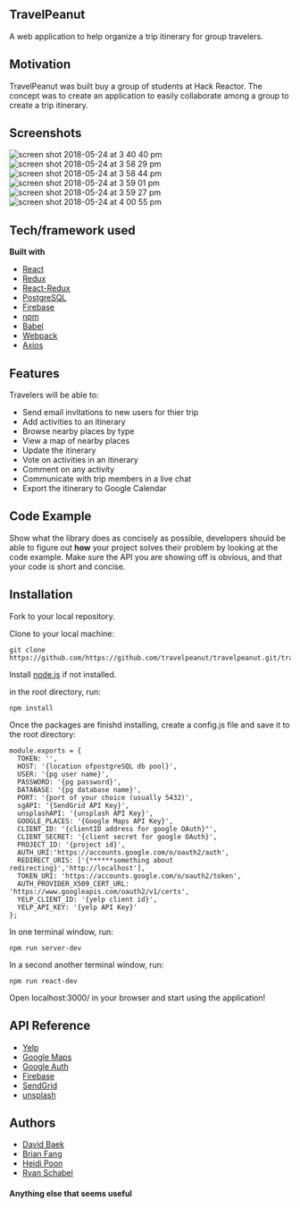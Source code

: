 ## TravelPeanut
A web application to help organize a trip itinerary for group travelers. 

## Motivation
TravelPeanut was built buy a group of students at Hack Reactor. The concept was to create an application to easily collaborate among a group to create a trip itinerary.
 
## Screenshots
![screen shot 2018-05-24 at 3 40 40 pm](https://user-images.githubusercontent.com/34013422/40551764-dce83d5c-600b-11e8-9870-beae338e6c0b.png)
![screen shot 2018-05-24 at 3 58 29 pm](https://user-images.githubusercontent.com/34013422/40551766-dcfada2a-600b-11e8-9dd8-823b757a01b2.png)
![screen shot 2018-05-24 at 3 58 44 pm](https://user-images.githubusercontent.com/34013422/40551767-dd1116a0-600b-11e8-9e73-5cd4a53eb667.png)
![screen shot 2018-05-24 at 3 59 01 pm](https://user-images.githubusercontent.com/34013422/40551769-dd65847e-600b-11e8-8c5a-bd5dd80892ae.png)
![screen shot 2018-05-24 at 3 59 27 pm](https://user-images.githubusercontent.com/34013422/40551770-dd7f58e0-600b-11e8-9fb1-ab601998931a.png)
![screen shot 2018-05-24 at 4 00 55 pm](https://user-images.githubusercontent.com/34013422/40551771-dd9316f0-600b-11e8-880e-b7a8f8d27eae.png)

## Tech/framework used

<b>Built with</b>
- [React](https://reactjs.org/)
- [Redux](https://redux.js.org/)
- [React-Redux](https://redux.js.org/basics/usage-with-react)
- [PostgreSQL](https://postgresql.org)
- [Firebase](https://firebase.google.com/)
- [npm](https://www.npmjs.com/)
- [Babel](https://babeljs.io/)
- [Webpack](https://webpack.js.org/)
- [Axios](https://www.npmjs.com/package/axios)

## Features
Travelers will be able to: 
 * Send email invitations to new users for thier trip
 * Add activities to an itinerary
 * Browse nearby places by type
 * View a map of nearby places
 * Update the itinerary
 * Vote on activities in an itinerary
 * Comment on any activity
 * Communicate with trip members in a live chat
 * Export the itinerary to Google Calendar 

## Code Example
Show what the library does as concisely as possible, developers should be able to figure out **how** your project solves their problem by looking at the code example. Make sure the API you are showing off is obvious, and that your code is short and concise.

## Installation

Fork to your local repository.

Clone to your local machine:
```
git clone https://github.com/https://github.com/travelpeanut/travelpeanut.git/travelpeanut/tree/master
```

Install [node.js](https://nodejs.org/en/download/) if not installed.

in the root directory, run:
```
npm install
```

Once the packages are finishd installing, create a config.js file and save it to the root directory:
```
module.exports = {
  TOKEN: '',
  HOST: '{location ofpostgreSQL db pool}',
  USER: '{pg user name}',
  PASSWORD: '{pg password}',
  DATABASE: '{pg database name}',
  PORT: '{port of your choice (usually 5432)',
  sgAPI: '{SendGrid API Key}',
  unsplashAPI: '{unsplash API Key}',
  GOOGLE_PLACES: '{Google Maps API Key}',
  CLIENT_ID: '{clientID address for google OAuth}"',
  CLIENT_SECRET: '{client secret for google OAuth}',
  PROJECT_ID: '{project id}',
  AUTH_URI:'https://accounts.google.com/o/oauth2/auth',
  REDIRECT_URIS: ['{******something about redirecting}','http://localhost'],
  TOKEN_URI: 'https://accounts.google.com/o/oauth2/token',
  AUTH_PROVIDER_X509_CERT_URL: 'https://www.googleapis.com/oauth2/v1/certs',
  YELP_CLIENT_ID: '{yelp client id}',
  YELP_API_KEY: '{yelp API Key}'
};
```

In one terminal window, run:
```
npm run server-dev
```

In a second another terminal window, run:
```
npm run react-dev
```

Open localhost:3000/ in your browser and start using the application!


## API Reference

- [Yelp](https://www.yelp.com/developers/documentation/v3/business)
- [Google Maps](https://cloud.google.com/maps-platform/)
- [Google Auth](https://developers.google.com/identity/protocols/OAuth2)
- [Firebase](https://firebase.google.com/)
- [SendGrid](https://sendgrid.com/docs/API_Reference/api_v3.html)
- [unsplash](https://unsplash.com/developers)

## Authors
* [David Baek](https://github.com/davidbaek92)
* [Brian Fang](https://github.com/bfang212)
* [Heidi Poon](https://github.com/heidixpoon)
* [Ryan Schabel](https://github.com/schabel12)


#### Anything else that seems useful
